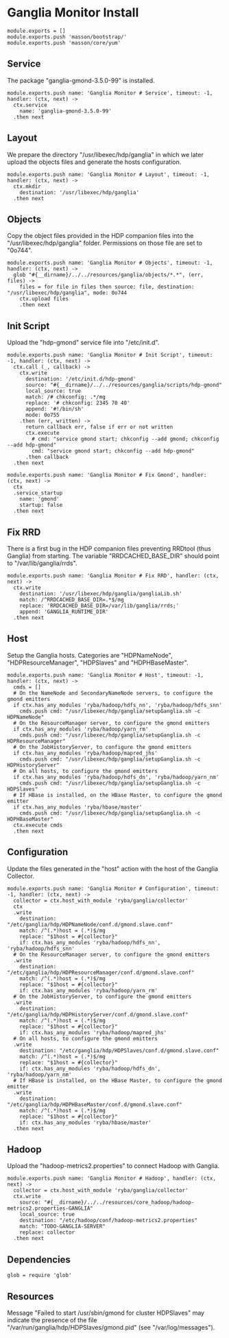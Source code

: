 
# Ganglia Monitor Install

    module.exports = []
    module.exports.push 'masson/bootstrap/'
    module.exports.push 'masson/core/yum'

## Service

The package "ganglia-gmond-3.5.0-99" is installed.

    module.exports.push name: 'Ganglia Monitor # Service', timeout: -1, handler: (ctx, next) ->
      ctx.service
        name: 'ganglia-gmond-3.5.0-99'
      .then next

## Layout

We prepare the directory "/usr/libexec/hdp/ganglia" in which we later upload
the objects files and generate the hosts configuration.

    module.exports.push name: 'Ganglia Monitor # Layout', timeout: -1, handler: (ctx, next) ->
      ctx.mkdir
        destination: '/usr/libexec/hdp/ganglia'
      .then next

## Objects

Copy the object files provided in the HDP companion files into the
"/usr/libexec/hdp/ganglia" folder. Permissions on those file are set to "0o744".

    module.exports.push name: 'Ganglia Monitor # Objects', timeout: -1, handler: (ctx, next) ->
      glob "#{__dirname}/../../resources/ganglia/objects/*.*", (err, files) ->
        files = for file in files then source: file, destination: "/usr/libexec/hdp/ganglia", mode: 0o744
        ctx.upload files
        .then next

## Init Script

Upload the "hdp-gmond" service file into "/etc/init.d".

    module.exports.push name: 'Ganglia Monitor # Init Script', timeout: -1, handler: (ctx, next) ->
      ctx.call (_, callback) ->
        ctx.write
          destination: '/etc/init.d/hdp-gmond'
          source: "#{__dirname}/../../resources/ganglia/scripts/hdp-gmond"
          local_source: true
          match: /# chkconfig: .*/mg
          replace: '# chkconfig: 2345 70 40'
          append: '#!/bin/sh'
          mode: 0o755
        .then (err, written) ->
          return callback err, false if err or not written
          ctx.execute
            # cmd: "service gmond start; chkconfig --add gmond; chkconfig --add hdp-gmond"
            cmd: "service gmond start; chkconfig --add hdp-gmond"
          .then callback
      .then next

    module.exports.push name: 'Ganglia Monitor # Fix Gmond', handler: (ctx, next) ->
      ctx
      .service_startup
        name: 'gmond'
        startup: false
      .then next

## Fix RRD

There is a first bug in the HDP companion files preventing RRDtool (thus
Ganglia) from starting. The variable "RRDCACHED_BASE_DIR" should point to
"/var/lib/ganglia/rrds".

    module.exports.push name: 'Ganglia Monitor # Fix RRD', handler: (ctx, next) ->
      ctx.write
        destination: '/usr/libexec/hdp/ganglia/gangliaLib.sh'
        match: /^RRDCACHED_BASE_DIR=.*$/mg
        replace: 'RRDCACHED_BASE_DIR=/var/lib/ganglia/rrds;'
        append: 'GANGLIA_RUNTIME_DIR'
      .then next

## Host

Setup the Ganglia hosts. Categories are "HDPNameNode", "HDPResourceManager",
"HDPSlaves" and "HDPHBaseMaster".

    module.exports.push name: 'Ganglia Monitor # Host', timeout: -1, handler: (ctx, next) ->
      cmds = []
      # On the NameNode and SecondaryNameNode servers, to configure the gmond emitters
      if ctx.has_any_modules 'ryba/hadoop/hdfs_nn', 'ryba/hadoop/hdfs_snn'
        cmds.push cmd: "/usr/libexec/hdp/ganglia/setupGanglia.sh -c HDPNameNode"
      # On the ResourceManager server, to configure the gmond emitters
      if ctx.has_any_modules 'ryba/hadoop/yarn_rm'
        cmds.push cmd: "/usr/libexec/hdp/ganglia/setupGanglia.sh -c HDPResourceManager"
      # On the JobHistoryServer, to configure the gmond emitters
      if ctx.has_any_modules 'ryba/hadoop/mapred_jhs'
        cmds.push cmd: "/usr/libexec/hdp/ganglia/setupGanglia.sh -c HDPHistoryServer"
      # On all hosts, to configure the gmond emitters
      if ctx.has_any_modules 'ryba/hadoop/hdfs_dn', 'ryba/hadoop/yarn_nm'
        cmds.push cmd: "/usr/libexec/hdp/ganglia/setupGanglia.sh -c HDPSlaves"
      # If HBase is installed, on the HBase Master, to configure the gmond emitter
      if ctx.has_any_modules 'ryba/hbase/master'
        cmds.push cmd: "/usr/libexec/hdp/ganglia/setupGanglia.sh -c HDPHBaseMaster"
      ctx.execute cmds
      .then next

## Configuration

Update the files generated in the "host" action with the host of the Ganglia Collector.

    module.exports.push name: 'Ganglia Monitor # Configuration', timeout: -1, handler: (ctx, next) ->
      collector = ctx.host_with_module 'ryba/ganglia/collector'
      ctx
      .write
        destination: "/etc/ganglia/hdp/HDPNameNode/conf.d/gmond.slave.conf"
        match: /^(.*)host = (.*)$/mg
        replace: "$1host = #{collector}"
        if: ctx.has_any_modules 'ryba/hadoop/hdfs_nn', 'ryba/hadoop/hdfs_snn'
      # On the ResourceManager server, to configure the gmond emitters
      .write
        destination: "/etc/ganglia/hdp/HDPResourceManager/conf.d/gmond.slave.conf"
        match: /^(.*)host = (.*)$/mg
        replace: "$1host = #{collector}"
        if: ctx.has_any_modules 'ryba/hadoop/yarn_rm'
      # On the JobHistoryServer, to configure the gmond emitters
      .write
        destination: "/etc/ganglia/hdp/HDPHistoryServer/conf.d/gmond.slave.conf"
        match: /^(.*)host = (.*)$/mg
        replace: "$1host = #{collector}"
        if: ctx.has_any_modules 'ryba/hadoop/mapred_jhs'
      # On all hosts, to configure the gmond emitters
      .write
        destination: "/etc/ganglia/hdp/HDPSlaves/conf.d/gmond.slave.conf"
        match: /^(.*)host = (.*)$/mg
        replace: "$1host = #{collector}"
        if: ctx.has_any_modules 'ryba/hadoop/hdfs_dn', 'ryba/hadoop/yarn_nm'
      # If HBase is installed, on the HBase Master, to configure the gmond emitter
      .write
        destination: "/etc/ganglia/hdp/HDPHBaseMaster/conf.d/gmond.slave.conf"
        match: /^(.*)host = (.*)$/mg
        replace: "$1host = #{collector}"
        if: ctx.has_any_modules 'ryba/hbase/master'
      .then next

## Hadoop

Upload the "hadoop-metrics2.properties" to connect Hadoop with Ganglia.

    module.exports.push name: 'Ganglia Monitor # Hadoop', handler: (ctx, next) ->
      collector = ctx.host_with_module 'ryba/ganglia/collector'
      ctx.write
        source: "#{__dirname}/../../resources/core_hadoop/hadoop-metrics2.properties-GANGLIA"
        local_source: true
        destination: "/etc/hadoop/conf/hadoop-metrics2.properties"
        match: "TODO-GANGLIA-SERVER"
        replace: collector
      .then next


## Dependencies

    glob = require 'glob'

## Resources

Message "Failed to start /usr/sbin/gmond for cluster HDPSlaves" may indicate the
presence of the file "/var/run/ganglia/hdp/HDPSlaves/gmond.pid"
(see "/var/log/messages").
